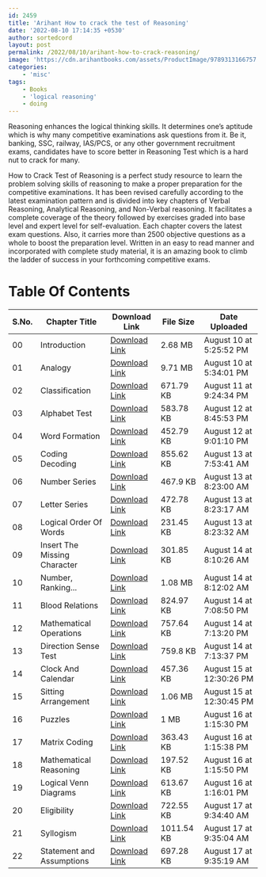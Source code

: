 ```yaml
---
id: 2459
title: 'Arihant How to crack the test of Reasoning'
date: '2022-08-10 17:14:35 +0530'
author: sortedcord
layout: post
permalink: /2022/08/10/arihant-how-to-crack-reasoning/
image: 'https://cdn.arihantbooks.com/assets/ProductImage/9789313166757.jpg'
categories:
    - 'misc'
tags:
    - Books
    - 'logical reasoning'
    - doing
---
```


Reasoning enhances the logical thinking skills. It determines one’s aptitude which is why many competitive examinations ask questions from it. Be it, banking, SSC, railway, IAS/PCS, or any other government recruitment exams, candidates have to score better in Reasoning Test which is a hard nut to crack for many.

How to Crack Test of Reasoning is a perfect study resource to learn the problem solving skills of reasoning to make a proper preparation for the competitive examinations. It has been revised carefully according to the latest examination pattern and is divided into key chapters of Verbal Reasoning, Analytical Reasoning, and Non-Verbal reasoning. It facilitates a complete coverage of the theory followed by exercises graded into base level and expert level for self-evaluation. Each chapter covers the latest exam questions. Also, it carries more than 2500 objective questions as a whole to boost the preparation level. Written in an easy to read manner and incorporated with complete study material, it is an amazing book to climb the ladder of success in your forthcoming competitive exams.

# Table Of Contents

| S.No. | Chapter Title                | Download Link                              | File Size  | Date Uploaded            |
|-------|------------------------------|--------------------------------------------|------------|--------------------------|
| 00    | Introduction                 | [Download Link](https://shorturl.at/orwY2) | 2.68 MB    | August 10 at 5:25:52 PM  |
| 01    | Analogy                      | [Download Link](https://shorturl.at/dstvY) | 9.71 MB    | August 10 at 5:34:01 PM  |
| 02    | Classification               | [Download Link](https://shorturl.at/fZ478) | 671.79 KB  | August 11 at 9:24:34 PM  |
| 03    | Alphabet Test                | [Download Link](https://shorturl.at/hinsW) | 583.78 KB  | August 12 at 8:45:53 PM  |
| 04    | Word Formation               | [Download Link](https://shorturl.at/bhLM4) | 452.79 KB  | August 12 at 9:01:10 PM  |
| 05    | Coding Decoding              | [Download Link](https://shorturl.at/dfRY6) | 855.62 KB  | August 13 at 7:53:41 AM  |
| 06    | Number Series                | [Download Link](https://shorturl.at/pTZ46) | 467.9 KB   | August 13 at 8:23:00 AM  |
| 07    | Letter Series                | [Download Link](https://shorturl.at/ghmRV) | 472.78 KB  | August 13 at 8:23:17 AM  |
| 08    | Logical Order Of Words       | [Download Link](https://shorturl.at/grsY1) | 231.45 KB  | August 13 at 8:23:32 AM  |
| 09    | Insert The Missing Character | [Download Link](https://shorturl.at/cdKU9) | 301.85 KB  | August 14 at 8:10:26 AM  |
| 10    | Number, Ranking...           | [Download Link](https://shorturl.at/CEHLN) | 1.08 MB    | August 14 at 8:12:02 AM  |
| 11    | Blood Relations              | [Download Link](https://shorturl.at/fltu1) | 824.97 KB  | August 14 at 7:08:50 PM  |
| 12    | Mathematical Operations      | [Download Link](https://shorturl.at/ADIQ7) | 757.64 KB  | August 14 at 7:13:20 PM  |
| 13    | Direction Sense Test         | [Download Link](https://shorturl.at/BDQY5) | 759.8 KB   | August 14 at 7:13:37 PM  |
| 14    | Clock And Calendar           | [Download Link](https://shorturl.at/CTW09) | 457.36 KB  | August 15 at 12:30:26 PM |
| 15    | Sitting Arrangement          | [Download Link](https://shorturl.at/BJKPS) | 1.06 MB    | August 15 at 12:30:45 PM |
| 16    | Puzzles                      | [Download Link](https://shorturl.at/ars56) | 1 MB       | August 16 at 1:15:30 PM  |
| 17    | Matrix Coding                | [Download Link](https://shorturl.at/acnW8) | 363.43 KB  | August 16 at 1:15:38 PM  |
| 18    | Mathematical Reasoning       | [Download Link](https://shorturl.at/FGHY1) | 197.52 KB  | August 16 at 1:15:50 PM  |
| 19    | Logical Venn Diagrams        | [Download Link](https://shorturl.at/quy29) | 613.67 KB  | August 16 at 1:16:01 PM  |
| 20    | Eligibility                  | [Download Link](https://shorturl.at/ahNOR) | 722.55 KB  | August 17 at 9:34:40 AM  |
| 21    | Syllogism                    | [Download Link](https://shorturl.at/GSUY9) | 1011.54 KB | August 17 at 9:35:04 AM  |
| 22    | Statement and Assumptions    | [Download Link](https://shorturl.at/cmN06) | 697.28 KB  | August 17 at 9:35:19 AM  |
